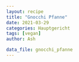 ```yaml
---
layout: recipe
title: "Gnocchi Pfanne"
date: 2021-03-29
categories: Hauptgericht
tags: [vegan]
author: Ash

data_file: gnocchi_pfanne
---
```

